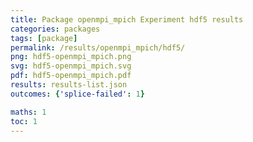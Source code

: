```yaml
---
title: Package openmpi_mpich Experiment hdf5 results
categories: packages
tags: [package]
permalink: /results/openmpi_mpich/hdf5/
png: hdf5-openmpi_mpich.png
svg: hdf5-openmpi_mpich.svg
pdf: hdf5-openmpi_mpich.pdf
results: results-list.json
outcomes: {'splice-failed': 1}

maths: 1
toc: 1
---
```


